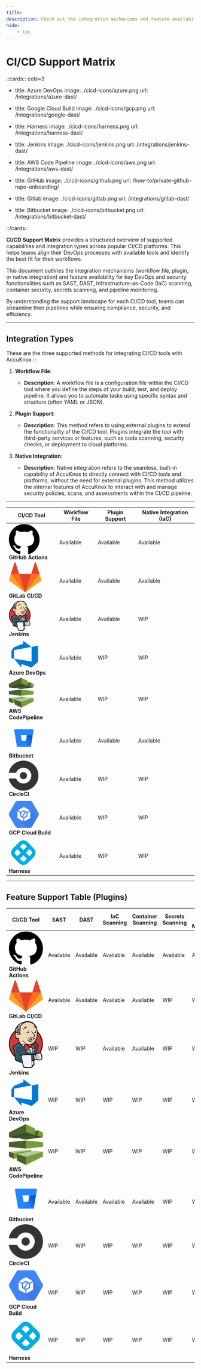 ```yaml
---
title:
description: Check out the integration mechanisms and feature availability for key DevOps and security functionalities across popular CI/CD platforms.
hide:
    - toc
---
```


<style>
    table:first-of-type td:first-child img{
    display: block;
    height: 5rem;
    }

    .nt-card-title {
    text-align: -webkit-center;
    }
</style>

# CI/CD Support Matrix

::cards:: cols=3

- title: Azure DevOps
  image: ./cicd-icons/azure.png
  url: /integrations/azure-dast/

- title: Google Cloud Build
  image: ./cicd-icons/gcp.png
  url: /integrations/google-dast/

- title: Harness
  image: ./cicd-icons/harness.png
  url: /integrations/harness-dast/

- title: Jenkins
  image: ./cicd-icons/jenkins.png
  url: /integrations/jenkins-dast/

- title: AWS Code Pipeline
  image: ./cicd-icons/aws.png
  url: /integrations/aws-dast/

- title: GitHub
  image: ./cicd-icons/github.png
  url: /how-to/private-github-repo-onboarding/

- title: Gitlab
  image: ./cicd-icons/gitlab.png
  url: /integrations/gitlab-dast/

- title: Bitbucket
  image: ./cicd-icons/bitbucket.png
  url: /integrations/bitbucket-dast/


::/cards::

**CI/CD Support Matrix** provides a structured overview of supported capabilities and integration types across popular CI/CD platforms. This helps teams align their DevOps processes with available tools and identify the best fit for their workflows.

This document outlines the integration mechanisms (workflow file, plugin, or native integration) and feature availability for key DevOps and security functionalities such as SAST, DAST, Infrastructure-as-Code (IaC) scanning, container security, secrets scanning, and pipeline monitoring.

By understanding the support landscape for each CI/CD tool, teams can streamline their pipelines while ensuring compliance, security, and efficiency.

---

## **Integration Types**

These are the three supported methods for integrating CI/CD tools with AccuKnox :-

1. **Workflow File**:

    - **Description**: A workflow file is a configuration file within the CI/CD tool where you define the steps of your build, test, and deploy pipeline. It allows you to automate tasks using specific syntax and structure (often YAML or JSON).

2. **Plugin Support**:

    - **Description**: This method refers to using external plugins to extend the functionality of the CI/CD tool. Plugins integrate the tool with third-party services or features, such as code scanning, security checks, or deployment to cloud platforms.

3. **Native Integration**:

    - **Description**: Native integration refers to the seamless, built-in capability of AccuKnox to directly connect with CI/CD tools and platforms, without the need for external plugins. This method utilizes the internal features of AccuKnox to interact with and manage security policies, scans, and assessments within the CI/CD pipeline.

---

| CI/CD Tool                                                     | Workflow File | Plugin Support | Native Integration (IaC) |
| -------------------------------------------------------------- | ------------- | -------------- | ------------------------ |
| ![GitHub Actions](./cicd-icons/github.png) **GitHub Actions**  | Available     | Available      | Available                |
| ![GitLab CI/CD](./cicd-icons/gitlab.png) **GitLab CI/CD**      | Available     | Available      | Available                |
| ![Jenkins](./cicd-icons/jenkins.png) **Jenkins**               | Available     | Available      | WIP                      |
| ![Azure DevOps](./cicd-icons/azure.png) **Azure DevOps**       | Available     | WIP            | WIP                      |
| ![AWS CodePipeline](./cicd-icons/aws.png) **AWS CodePipeline** | Available     | WIP            | WIP                      |
| ![Bitbucket](./cicd-icons/bitbucket.png) **Bitbucket**         | Available     | Available      | Available                |
| ![CircleCI](./cicd-icons/circle.png) **CircleCI**              | Available     | WIP            | WIP                      |
| ![GCP Cloud Build](./cicd-icons/gcp.png) **GCP Cloud Build**   | Available     | WIP            | WIP                      |
| ![Harness](./cicd-icons/harness.png) **Harness**               | Available     | WIP            | WIP                      |

---

## Feature Support Table (Plugins)

| CI/CD Tool                                                     | SAST      | DAST      | IaC Scanning | Container Scanning | Secrets Scanning | CI/CD Pipeline Monitoring |
| -------------------------------------------------------------- | --------- | --------- | ------------ | ------------------ | ---------------- | ------------------------- |
| ![GitHub Actions](./cicd-icons/github.png) **GitHub Actions**  | Available | Available | Available    | Available          | Available        | Available                 |
| ![GitLab CI/CD](./cicd-icons/gitlab.png) **GitLab CI/CD**      | Available | Available | Available    | Available          | WIP              | WIP                       |
| ![Jenkins](./cicd-icons/jenkins.png) **Jenkins**               | WIP       | WIP       | Available    | Available          | WIP              | WIP                       |
| ![Azure DevOps](./cicd-icons/azure.png) **Azure DevOps**       | WIP       | WIP       | WIP          | WIP                | WIP              | WIP                       |
| ![AWS CodePipeline](./cicd-icons/aws.png) **AWS CodePipeline** | WIP       | WIP       | WIP          | WIP                | WIP              | WIP                       |
| ![Bitbucket](./cicd-icons/bitbucket.png) **Bitbucket**         | Available | Available | Available    | Available          | WIP              | WIP                       |
| ![CircleCI](./cicd-icons/circle.png) **CircleCI**              | WIP       | WIP       | WIP          | WIP                | WIP              | WIP                       |
| ![GCP Cloud Build](./cicd-icons/gcp.png) **GCP Cloud Build**   | WIP       | WIP       | WIP          | WIP                | WIP              | WIP                       |
| ![Harness](./cicd-icons/harness.png) **Harness**               | WIP       | WIP       | WIP          | WIP                | WIP              | WIP                       |